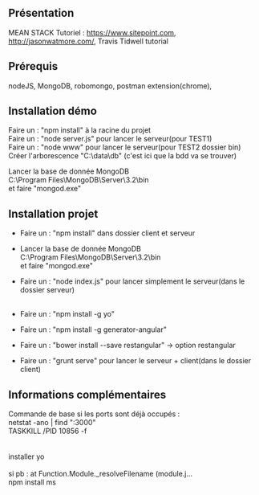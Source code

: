 ## Présentation

MEAN STACK
Tutoriel : https://www.sitepoint.com, http://jasonwatmore.com/, Travis Tidwell tutorial

## Prérequis
nodeJS, MongoDB, robomongo, postman extension(chrome),


## Installation démo
Faire un : "npm install" à la racine du projet<br />
Faire un : "node server.js" pour lancer le serveur(pour TEST1)<br />
Faire un : "node www" pour lancer le serveur(pour TEST2 dossier bin)<br />
Créer l'arborescence "C:\data\db" (c'est ici que la bdd va se trouver)<br />


Lancer la base de donnée MongoDB <br />
C:\Program Files\MongoDB\Server\3.2\bin<br />
et faire "mongod.exe"<br />

## Installation projet
- Faire un : "npm install" dans dossier client et serveur<br />
- Lancer la base de donnée MongoDB <br />
C:\Program Files\MongoDB\Server\3.2\bin<br />
et faire "mongod.exe"<br />
- Faire un : "node index.js" pour lancer simplement le serveur(dans le dossier serveur)<br /><br />
- Faire un : "npm install -g yo"
- Faire un : "npm install -g generator-angular"
- Faire un : "bower install --save restangular"  -> option restangular

- Faire un : "grunt serve" pour lancer le serveur + client(dans le dossier client)<br />


## Informations complémentaires

Commande de base si les ports sont déjà occupés :<br />
netstat -ano | find ":3000" <br />
TASKKILL /PID 10856 -f <br />
<br />
<br />
installer yo</br>
</br>
si pb :   at Function.Module._resolveFilename (module.j...</br>
npm install ms




